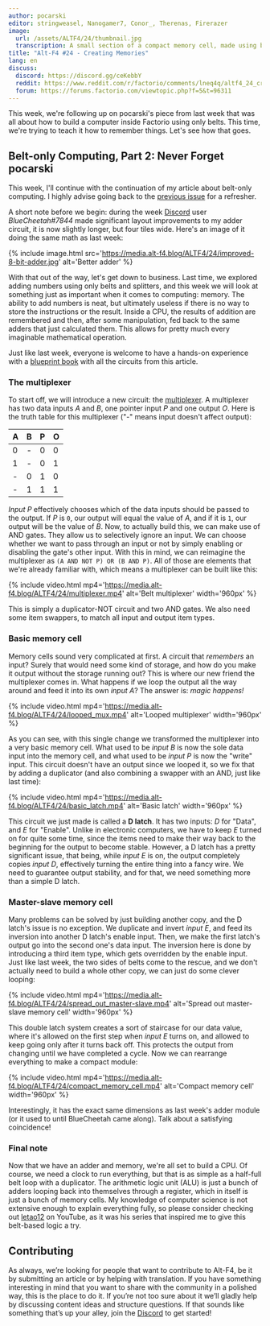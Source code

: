 ```yaml
---
author: pocarski
editor: stringweasel, Nanogamer7, Conor_, Therenas, Firerazer
image: 
  url: /assets/ALTF4/24/thumbnail.jpg
  transcription: A small section of a compact memory cell, made using belts
title: "Alt-F4 #24 - Creating Memories"
lang: en
discuss:
  discord: https://discord.gg/ceKebbY
  reddit: https://www.reddit.com/r/factorio/comments/lneq4q/altf4_24_creating_memories/
  forum: https://forums.factorio.com/viewtopic.php?f=5&t=96311
---
```


This week, we're following up on pocarski's piece from last week that was all about how to build a computer inside Factorio using only belts. This time, we're trying to teach it how to remember things. Let's see how that goes.

## Belt-only Computing, Part 2: Never Forget <author>pocarski</author>

This week, I'll continue with the continuation of my article about belt-only computing. I highly advise going back to the [previous issue](https://alt-f4.blog/ALTF4-23/#belt-only-computing-part-1-not-so-quick-maths-pocarski) for a refresher.

A short note before we begin: during the week [Discord](https://discord.gg/AsXAwyV) user *BlueCheetah#7844* made significant layout improvements to my adder circuit, it is now slightly longer, but four tiles wide. Here's an image of it doing the same math as last week:

{% include image.html src='https://media.alt-f4.blog/ALTF4/24/improved-8-bit-adder.jpg' alt='Better adder' %}

With that out of the way, let's get down to business. Last time, we explored adding numbers using only belts and splitters, and this week we will look at something just as important when it comes to computing: memory. The ability to add numbers is neat, but ultimately useless if there is no way to store the instructions or the result. Inside a CPU, the results of addition are remembered and then, after some manipulation, fed back to the same adders that just calculated them. This allows for pretty much every imaginable mathematical operation.

Just like last week, everyone is welcome to have a hands-on experience with a [blueprint book](https://media.alt-f4.blog/ALTF4/24/belt-computer-blueprint-book-2.txt) with all the circuits from this article.

### The multiplexer

To start off, we will introduce a new circuit: the [multiplexer](https://en.wikipedia.org/wiki/Multiplexer). A multiplexer has two data inputs *A* and *B*, one pointer input *P* and one output *O*. Here is the truth table for this multiplexer ("-" means input doesn't affect output):

| A    | B    | P    | O    |
| ---- | ---- | ---- | ---- |
| 0    | -    | 0    | 0    |
| 1    | -    | 0    | 1    |
| -    | 0    | 1    | 0    |
| -    | 1    | 1    | 1    |

*Input P* effectively chooses which of the data inputs should be passed to the output. If *P* is `0`, our output will equal the value of *A*, and if it is `1`, our output will be the value of *B*. Now, to actually build this, we can make use of AND gates. They allow us to selectively ignore an input. We can choose whether we want to pass through an input or not by simply enabling or disabling the gate's other input. With this in mind, we can reimagine the multiplexer as `(A AND NOT P) OR (B AND P)`. All of those are elements that we're already familiar with, which means a multiplexer can be built like this:

{% include video.html mp4='https://media.alt-f4.blog/ALTF4/24/multiplexer.mp4' alt='Belt multiplexer' width='960px' %}

This is simply a duplicator-NOT circuit and two AND gates. We also need some item swappers, to match all input and output item types.

### Basic memory cell

Memory cells sound very complicated at first. A circuit that *remembers* an input? Surely that would need some kind of storage, and how do you make it output without the storage running out? This is where our new friend the multiplexer comes in. What happens if we loop the output all the way around and feed it into its own *input A*? The answer is: *magic happens!*

{% include video.html mp4='https://media.alt-f4.blog/ALTF4/24/looped_mux.mp4' alt='Looped multiplexer' width='960px' %}

As you can see, with this single change we transformed the multiplexer into a very basic memory cell. What used to be *input B* is now the sole data input into the memory cell, and what used to be *input P* is now the "write" input. This circuit doesn't have an output since we looped it, so we fix that by adding a duplicator (and also combining a swapper with an AND, just like last time):

{% include video.html mp4='https://media.alt-f4.blog/ALTF4/24/basic_latch.mp4' alt='Basic latch' width='960px' %}

This circuit we just made is called a **D latch**. It has two inputs: *D* for "Data", and *E* for "Enable". Unlike in electronic computers, we have to keep *E* turned on for quite some time, since the items need to make their way back to the beginning for the output to become stable. However, a D latch has a pretty significant issue, that being, while *input E* is on, the output completely copies *input D*, effectively turning the entire thing into a fancy wire. We need to guarantee output stability, and for that, we need something more than a simple D latch.

### Master-slave memory cell

Many problems can be solved by just building another copy, and the D latch's issue is no exception. We duplicate and invert *input E*, and feed its inversion into another D latch's enable input. Then, we make the first latch's output go into the second one's data input. The inversion here is done by introducing a third item type, which gets overridden by the enable input. Just like last week, the two sides of belts come to the rescue, and we don't actually need to build a whole other copy, we can just do some clever looping:

{% include video.html mp4='https://media.alt-f4.blog/ALTF4/24/spread_out_master-slave.mp4' alt='Spread out master-slave memory cell' width='960px' %}

This double latch system creates a sort of staircase for our data value, where it's allowed on the first step when *input E* turns on, and allowed to keep going only after it turns back off. This protects the output from changing until we have completed a cycle. Now we can rearrange everything to make a compact module:

{% include video.html mp4='https://media.alt-f4.blog/ALTF4/24/compact_memory_cell.mp4' alt='Compact memory cell' width='960px' %}

Interestingly, it has the exact same dimensions as last week's adder module (or it used to until BlueCheetah came along). Talk about a satisfying coincidence!

### Final note

Now that we have an adder and memory, we're all set to build a CPU. Of course, we need a clock to run everything, but that is as simple as a half-full belt loop with a duplicator. The arithmetic logic unit (ALU) is just a bunch of adders looping back into themselves through a register, which in itself is just a bunch of memory cells. My knowledge of computer science is not extensive enough to explain everything fully, so please consider checking out [letao12](https://www.youtube.com/channel/UC6BeS4toXnPJe-Kds9E_FEQ) on YouTube, as it was his series that inspired me to give this belt-based logic a try.

## Contributing

As always, we’re looking for people that want to contribute to Alt-F4, be it by submitting an article or by helping with translation. If you have something interesting in mind that you want to share with the community in a polished way, this is the place to do it. If you’re not too sure about it we’ll gladly help by discussing content ideas and structure questions. If that sounds like something that’s up your alley, join the [Discord](https://discord.gg/nxnCFkb) to get started!
